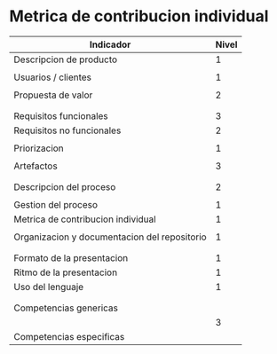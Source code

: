 # Metrica de contribucion individual

|                   **Indicador**                  | **Nivel** | 
|----------------------------------------------|-------|
|            Descripcion de producto           |   1   |
|                                              |       |
|              Usuarios / clientes             |   1   |
|                                              |       |
|              Propuesta de valor              |   2   |
|                                              |       |
|                                              |       |
|            Requisitos funcionales            |   3   |
|          Requisitos no funcionales           |   2   |
|                                              |       |
|                 Priorizacion                 |   1   |
|                                              |       |
|                  Artefactos                  |   3   |
|                                              |       |
|                                              |       |
|            Descripcion del proceso           |   2   |
|                                              |       |
|              Gestion del proceso             |   1   |
|      Metrica de contribucion individual      |   1   |
|                                              |       |
| Organizacion y documentacion del repositorio |   1   |
|                                              |       |
|                                              |       |
|           Formato de la presentacion         |   1   |
|            Ritmo de la presentacion          |   1   |
|                Uso del lenguaje              |   1   |
|                                              |       |
|                                              |       |
|              Competencias genericas          |       |
|                                              |   3   |
|             Competencias especificas         |       |


